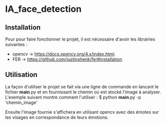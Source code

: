 # IA_face_detection
## Installation
Pour pour faire fonctionner le projet, il est nécessaire d'avoir les librairies suivantes :
  * opencv -> https://docs.opencv.org/4.x/index.html.
  * FER -> https://github.com/justinshenk/fer#installation.

## Utilisation
La façon d'utiliser le projet se fait via une ligne de commande en lancant le fichier __main__.py et en fournissant le chemin où est stocké l'image à analyser. 
L'exemple suivant montre comment l'utiliser :
  $ python __main__.py -p 'chemin_image'

Ensuite l'image fournie s'affichera en utilisant opencv avec des émotes sur les visages en correspondance de leurs émotions.
